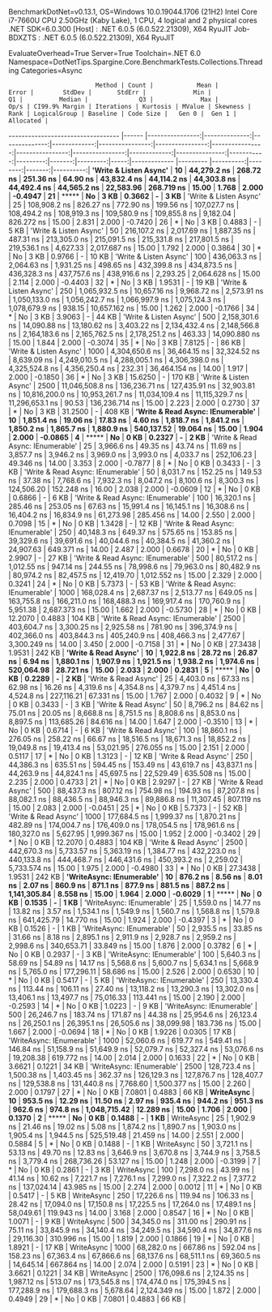 
BenchmarkDotNet=v0.13.1, OS=Windows 10.0.19044.1706 (21H2)
Intel Core i7-7660U CPU 2.50GHz (Kaby Lake), 1 CPU, 4 logical and 2 physical cores
.NET SDK=6.0.300
  [Host]     : .NET 6.0.5 (6.0.522.21309), X64 RyuJIT
  Job-BDXZTS : .NET 6.0.5 (6.0.522.21309), X64 RyuJIT

EvaluateOverhead=True  Server=True  Toolchain=.NET 6.0  
Namespace=DotNetTips.Spargine.Core.BenchmarkTests.Collections.Threading  Categories=Async  

                            Method | Count |            Mean |         Error |        StdDev |       StdErr |             Min |              Q1 |          Median |              Q3 |             Max |         Op/s | CI99.9% Margin | Iterations | Kurtosis | MValue | Skewness | Rank | LogicalGroup | Baseline | Code Size |   Gen 0 |  Gen 1 | Allocated |
---------------------------------- |------ |----------------:|--------------:|--------------:|-------------:|----------------:|----------------:|----------------:|----------------:|----------------:|-------------:|---------------:|-----------:|---------:|-------:|---------:|-----:|------------- |--------- |----------:|--------:|-------:|----------:|
            **'Write & Listen Async'** |    **10** |     **44,279.2 ns** |     **268.72 ns** |     **251.36 ns** |     **64.90 ns** |     **43,832.4 ns** |     **44,114.2 ns** |     **44,303.8 ns** |     **44,492.4 ns** |     **44,565.2 ns** |    **22,583.96** |     **268.719 ns** |      **15.00** |    **1.768** |  **2.000** |  **-0.4947** |   **21** |            ***** |       **No** |      **3 KB** |  **0.3662** |      **-** |      **3 KB** |
            'Write & Listen Async' |    25 |    108,908.2 ns |     826.27 ns |     772.90 ns |    199.56 ns |    107,027.7 ns |    108,494.2 ns |    108,919.3 ns |    109,580.9 ns |    109,855.8 ns |     9,182.04 |     826.272 ns |      15.00 |    2.831 |  2.000 |  -0.7420 |   26 |            * |       No |      3 KB |  0.4883 |      - |      5 KB |
            'Write & Listen Async' |    50 |    216,107.2 ns |   2,017.69 ns |   1,887.35 ns |    487.31 ns |    213,305.0 ns |    215,091.5 ns |    215,331.8 ns |    217,801.5 ns |    219,536.1 ns |     4,627.33 |   2,017.687 ns |      15.00 |    1.792 |  2.000 |   0.3864 |   30 |            * |       No |      3 KB |  0.9766 |      - |     10 KB |
            'Write & Listen Async' |   100 |    436,063.3 ns |   2,064.63 ns |   1,931.25 ns |    498.65 ns |    432,399.8 ns |    434,873.5 ns |    436,328.3 ns |    437,757.6 ns |    438,916.6 ns |     2,293.25 |   2,064.628 ns |      15.00 |    2.114 |  2.000 |  -0.4403 |   32 |            * |       No |      3 KB |  1.9531 |      - |     19 KB |
            'Write & Listen Async' |   250 |  1,065,932.5 ns |  10,657.16 ns |   9,968.72 ns |  2,573.91 ns |  1,050,133.0 ns |  1,056,242.7 ns |  1,066,997.9 ns |  1,075,124.3 ns |  1,078,679.9 ns |       938.15 |  10,657.162 ns |      15.00 |    1.262 |  2.000 |  -0.1766 |   34 |            * |       No |      3 KB |  3.9063 |      - |     44 KB |
            'Write & Listen Async' |   500 |  2,158,301.6 ns |  14,090.88 ns |  13,180.62 ns |  3,403.22 ns |  2,134,432.4 ns |  2,148,566.8 ns |  2,164,183.6 ns |  2,165,762.5 ns |  2,178,251.2 ns |       463.33 |  14,090.880 ns |      15.00 |    1.844 |  2.000 |  -0.3074 |   35 |            * |       No |      3 KB |  7.8125 |      - |     86 KB |
            'Write & Listen Async' |  1000 |  4,304,650.6 ns |  36,464.15 ns |  32,324.52 ns |  8,639.09 ns |  4,249,010.5 ns |  4,288,005.1 ns |  4,306,398.0 ns |  4,325,524.8 ns |  4,356,250.4 ns |       232.31 |  36,464.154 ns |      14.00 |    1.917 |  2.000 |  -0.1850 |   36 |            * |       No |      3 KB | 15.6250 |      - |    170 KB |
            'Write & Listen Async' |  2500 | 11,046,508.8 ns | 136,236.71 ns | 127,435.91 ns | 32,903.81 ns | 10,816,200.0 ns | 10,953,261.7 ns | 11,034,109.4 ns | 11,115,329.7 ns | 11,296,653.1 ns |        90.53 | 136,236.714 ns |      15.00 |    2.223 |  2.000 |   0.2730 |   37 |            * |       No |      3 KB | 31.2500 |      - |    408 KB |
 **'Write & Read Async: IEnumerable'** |    **10** |      **1,851.4 ns** |      **19.06 ns** |      **17.83 ns** |      **4.60 ns** |      **1,818.7 ns** |      **1,841.2 ns** |      **1,850.2 ns** |      **1,865.7 ns** |      **1,880.9 ns** |   **540,137.52** |      **19.064 ns** |      **15.00** |    **1.904** |  **2.000** |  **-0.0865** |    **4** |            ***** |       **No** |      **0 KB** |  **0.2327** |      **-** |      **2 KB** |
 'Write & Read Async: IEnumerable' |    25 |      3,966.6 ns |      49.35 ns |      43.74 ns |     11.69 ns |      3,857.7 ns |      3,946.2 ns |      3,969.0 ns |      3,993.0 ns |      4,033.7 ns |   252,106.23 |      49.346 ns |      14.00 |    3.353 |  2.000 |  -0.7877 |    8 |            * |       No |      0 KB |  0.3433 |      - |      3 KB |
 'Write & Read Async: IEnumerable' |    50 |      8,031.7 ns |     152.25 ns |     149.53 ns |     37.38 ns |      7,768.6 ns |      7,932.3 ns |      8,047.2 ns |      8,100.6 ns |      8,300.3 ns |   124,506.20 |     152.248 ns |      16.00 |    2.038 |  2.000 |  -0.0609 |   12 |            * |       No |      0 KB |  0.6866 |      - |      6 KB |
 'Write & Read Async: IEnumerable' |   100 |     16,320.1 ns |     285.46 ns |     253.05 ns |     67.63 ns |     15,991.4 ns |     16,145.1 ns |     16,308.6 ns |     16,404.2 ns |     16,834.9 ns |    61,273.98 |     285.456 ns |      14.00 |    2.550 |  2.000 |   0.7098 |   15 |            * |       No |      0 KB |  1.3428 |      - |     12 KB |
 'Write & Read Async: IEnumerable' |   250 |     40,148.3 ns |     649.37 ns |     575.65 ns |    153.85 ns |     39,329.6 ns |     39,691.6 ns |     40,044.6 ns |     40,384.5 ns |     41,360.2 ns |    24,907.63 |     649.371 ns |      14.00 |    2.487 |  2.000 |   0.6678 |   20 |            * |       No |      0 KB |  2.9907 |      - |     27 KB |
 'Write & Read Async: IEnumerable' |   500 |     80,517.2 ns |   1,012.55 ns |     947.14 ns |    244.55 ns |     78,998.6 ns |     79,963.0 ns |     80,482.9 ns |     80,974.2 ns |     82,457.5 ns |    12,419.70 |   1,012.552 ns |      15.00 |    2.329 |  2.000 |   0.3241 |   24 |            * |       No |      0 KB |  5.7373 |      - |     53 KB |
 'Write & Read Async: IEnumerable' |  1000 |    168,028.4 ns |   2,687.37 ns |   2,513.77 ns |    649.05 ns |    163,755.8 ns |    166,211.0 ns |    168,488.3 ns |    169,917.4 ns |    170,760.9 ns |     5,951.38 |   2,687.373 ns |      15.00 |    1.662 |  2.000 |  -0.5730 |   28 |            * |       No |      0 KB | 12.2070 | 0.4883 |    104 KB |
 'Write & Read Async: IEnumerable' |  2500 |    403,604.7 ns |   3,300.25 ns |   2,925.58 ns |    781.90 ns |    396,374.9 ns |    402,366.0 ns |    403,844.3 ns |    405,240.9 ns |    408,466.3 ns |     2,477.67 |   3,300.249 ns |      14.00 |    3.450 |  2.000 |  -0.7158 |   31 |            * |       No |      0 KB | 27.3438 | 1.9531 |    242 KB |
              **'Write & Read Async'** |    **10** |      **1,922.8 ns** |      **28.72 ns** |      **26.87 ns** |      **6.94 ns** |      **1,880.1 ns** |      **1,907.9 ns** |      **1,921.5 ns** |      **1,938.2 ns** |      **1,974.6 ns** |   **520,064.98** |      **28.721 ns** |      **15.00** |    **2.033** |  **2.000** |   **0.2831** |    **5** |            ***** |       **No** |      **0 KB** |  **0.2289** |      **-** |      **2 KB** |
              'Write & Read Async' |    25 |      4,403.0 ns |      67.33 ns |      62.98 ns |     16.26 ns |      4,319.6 ns |      4,354.8 ns |      4,379.7 ns |      4,451.4 ns |      4,524.8 ns |   227,116.21 |      67.331 ns |      15.00 |    1.767 |  2.000 |   0.4032 |    9 |            * |       No |      0 KB |  0.3433 |      - |      3 KB |
              'Write & Read Async' |    50 |      8,796.2 ns |      84.62 ns |      75.01 ns |     20.05 ns |      8,668.8 ns |      8,751.5 ns |      8,808.6 ns |      8,853.0 ns |      8,897.5 ns |   113,685.26 |      84.616 ns |      14.00 |    1.647 |  2.000 |  -0.3510 |   13 |            * |       No |      0 KB |  0.6714 |      - |      6 KB |
              'Write & Read Async' |   100 |     18,860.1 ns |     276.05 ns |     258.22 ns |     66.67 ns |     18,516.5 ns |     18,671.3 ns |     18,852.2 ns |     19,049.8 ns |     19,413.4 ns |    53,021.95 |     276.055 ns |      15.00 |    2.151 |  2.000 |   0.5117 |   17 |            * |       No |      0 KB |  1.3123 |      - |     12 KB |
              'Write & Read Async' |   250 |     44,386.3 ns |     635.51 ns |     594.45 ns |    153.49 ns |     43,619.7 ns |     43,837.1 ns |     44,263.9 ns |     44,824.1 ns |     45,697.5 ns |    22,529.49 |     635.508 ns |      15.00 |    2.235 |  2.000 |   0.4733 |   21 |            * |       No |      0 KB |  2.9297 |      - |     27 KB |
              'Write & Read Async' |   500 |     88,437.3 ns |     807.12 ns |     754.98 ns |    194.93 ns |     87,207.8 ns |     88,082.1 ns |     88,436.5 ns |     88,946.3 ns |     89,886.8 ns |    11,307.45 |     807.119 ns |      15.00 |    2.083 |  2.000 |  -0.0451 |   25 |            * |       No |      0 KB |  5.7373 |      - |     52 KB |
              'Write & Read Async' |  1000 |    177,684.5 ns |   1,999.37 ns |   1,870.21 ns |    482.89 ns |    174,004.7 ns |    176,409.0 ns |    178,054.5 ns |    178,961.6 ns |    180,327.0 ns |     5,627.95 |   1,999.367 ns |      15.00 |    1.952 |  2.000 |  -0.3402 |   29 |            * |       No |      0 KB | 12.2070 | 0.4883 |    104 KB |
              'Write & Read Async' |  2500 |    442,670.3 ns |   5,733.57 ns |   5,363.19 ns |  1,384.77 ns |    432,223.0 ns |    440,133.8 ns |    444,468.7 ns |    446,431.6 ns |    450,393.2 ns |     2,259.02 |   5,733.574 ns |      15.00 |    1.975 |  2.000 |  -0.4980 |   33 |            * |       No |      0 KB | 27.3438 | 1.9531 |    242 KB |
         **'WriteAsync: IEnumerable'** |    **10** |        **876.2 ns** |       **8.56 ns** |       **8.01 ns** |      **2.07 ns** |        **860.9 ns** |        **871.1 ns** |        **877.9 ns** |        **881.5 ns** |        **887.2 ns** | **1,141,305.84** |       **8.558 ns** |      **15.00** |    **1.964** |  **2.000** |  **-0.6029** |    **1** |            ***** |       **No** |      **0 KB** |  **0.1535** |      **-** |      **1 KB** |
         'WriteAsync: IEnumerable' |    25 |      1,559.0 ns |      14.77 ns |      13.82 ns |      3.57 ns |      1,534.1 ns |      1,549.9 ns |      1,560.7 ns |      1,568.8 ns |      1,579.8 ns |   641,425.79 |      14.770 ns |      15.00 |    1.924 |  2.000 |  -0.4397 |    3 |            * |       No |      0 KB |  0.1526 |      - |      1 KB |
         'WriteAsync: IEnumerable' |    50 |      2,935.5 ns |      33.85 ns |      31.66 ns |      8.18 ns |      2,895.1 ns |      2,911.9 ns |      2,928.7 ns |      2,959.2 ns |      2,998.6 ns |   340,653.71 |      33.849 ns |      15.00 |    1.876 |  2.000 |   0.3782 |    6 |            * |       No |      0 KB |  0.2937 |      - |      3 KB |
         'WriteAsync: IEnumerable' |   100 |      5,640.3 ns |      58.69 ns |      54.89 ns |     14.17 ns |      5,568.6 ns |      5,600.7 ns |      5,634.1 ns |      5,668.9 ns |      5,765.0 ns |   177,296.11 |      58.686 ns |      15.00 |    2.526 |  2.000 |   0.6530 |   10 |            * |       No |      0 KB |  0.5417 |      - |      5 KB |
         'WriteAsync: IEnumerable' |   250 |     13,330.4 ns |     113.44 ns |     106.11 ns |     27.40 ns |     13,118.2 ns |     13,290.3 ns |     13,302.0 ns |     13,406.1 ns |     13,497.7 ns |    75,016.33 |     113.441 ns |      15.00 |    2.190 |  2.000 |  -0.2593 |   14 |            * |       No |      0 KB |  1.0223 |      - |      9 KB |
         'WriteAsync: IEnumerable' |   500 |     26,246.7 ns |     183.74 ns |     171.87 ns |     44.38 ns |     25,954.6 ns |     26,123.4 ns |     26,250.1 ns |     26,395.1 ns |     26,505.6 ns |    38,099.98 |     183.736 ns |      15.00 |    1.667 |  2.000 |  -0.0694 |   18 |            * |       No |      0 KB |  1.9226 | 0.0305 |     17 KB |
         'WriteAsync: IEnumerable' |  1000 |     52,060.6 ns |     619.77 ns |     549.41 ns |    146.84 ns |     51,158.9 ns |     51,649.9 ns |     52,079.7 ns |     52,327.4 ns |     53,076.6 ns |    19,208.38 |     619.772 ns |      14.00 |    2.014 |  2.000 |   0.1633 |   22 |            * |       No |      0 KB |  3.6621 | 0.1221 |     34 KB |
         'WriteAsync: IEnumerable' |  2500 |    128,723.4 ns |   1,500.38 ns |   1,403.45 ns |    362.37 ns |    126,129.3 ns |    127,876.7 ns |    128,407.7 ns |    129,538.8 ns |    131,440.8 ns |     7,768.60 |   1,500.377 ns |      15.00 |    2.260 |  2.000 |   0.1797 |   27 |            * |       No |      0 KB |  7.0801 | 0.4883 |     66 KB |
                        **WriteAsync** |    **10** |        **953.5 ns** |      **12.29 ns** |      **11.50 ns** |      **2.97 ns** |        **935.4 ns** |        **944.2 ns** |        **951.3 ns** |        **962.6 ns** |        **974.8 ns** | **1,048,715.42** |      **12.289 ns** |      **15.00** |    **1.706** |  **2.000** |   **0.1370** |    **2** |            ***** |       **No** |      **0 KB** |  **0.1488** |      **-** |      **1 KB** |
                        WriteAsync |    25 |      1,902.9 ns |      21.46 ns |      19.02 ns |      5.08 ns |      1,874.2 ns |      1,890.7 ns |      1,903.0 ns |      1,905.4 ns |      1,944.5 ns |   525,519.48 |      21.459 ns |      14.00 |    2.551 |  2.000 |   0.5884 |    5 |            * |       No |      0 KB |  0.1488 |      - |      1 KB |
                        WriteAsync |    50 |      3,721.1 ns |      53.13 ns |      49.70 ns |     12.83 ns |      3,646.9 ns |      3,670.8 ns |      3,744.9 ns |      3,758.5 ns |      3,779.4 ns |   268,736.26 |      53.127 ns |      15.00 |    1.248 |  2.000 |  -0.3199 |    7 |            * |       No |      0 KB |  0.2861 |      - |      3 KB |
                        WriteAsync |   100 |      7,298.0 ns |      43.99 ns |      41.14 ns |     10.62 ns |      7,221.7 ns |      7,276.1 ns |      7,299.0 ns |      7,322.2 ns |      7,377.2 ns |   137,024.14 |      43.985 ns |      15.00 |    2.274 |  2.000 |   0.0012 |   11 |            * |       No |      0 KB |  0.5417 |      - |      5 KB |
                        WriteAsync |   250 |     17,226.6 ns |     119.94 ns |     106.33 ns |     28.42 ns |     17,094.0 ns |     17,150.8 ns |     17,225.5 ns |     17,264.0 ns |     17,489.1 ns |    58,049.61 |     119.943 ns |      14.00 |    3.168 |  2.000 |   0.8547 |   16 |            * |       No |      0 KB |  1.0071 |      - |      9 KB |
                        WriteAsync |   500 |     34,345.0 ns |     311.00 ns |     290.91 ns |     75.11 ns |     33,845.9 ns |     34,140.4 ns |     34,249.5 ns |     34,590.4 ns |     34,877.6 ns |    29,116.30 |     310.996 ns |      15.00 |    1.819 |  2.000 |   0.1866 |   19 |            * |       No |      0 KB |  1.8921 |      - |     17 KB |
                        WriteAsync |  1000 |     68,282.0 ns |     667.86 ns |     592.04 ns |    158.23 ns |     67,363.4 ns |     67,866.6 ns |     68,137.6 ns |     68,511.1 ns |     69,360.5 ns |    14,645.14 |     667.864 ns |      14.00 |    2.074 |  2.000 |   0.5191 |   23 |            * |       No |      0 KB |  3.6621 | 0.1221 |     34 KB |
                        WriteAsync |  2500 |    176,098.6 ns |   2,124.35 ns |   1,987.12 ns |    513.07 ns |    173,545.8 ns |    174,474.0 ns |    175,394.5 ns |    177,288.9 ns |    179,688.3 ns |     5,678.64 |   2,124.349 ns |      15.00 |    1.872 |  2.000 |   0.4949 |   29 |            * |       No |      0 KB |  7.0801 | 0.4883 |     66 KB |
